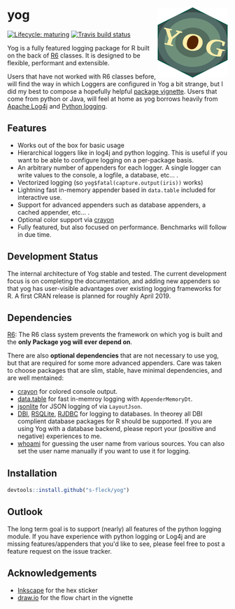 # yog <img src="man/figures/yog-logo-plain.svg" align="right" width=160 height=160/>

[![Lifecycle: maturing](https://img.shields.io/badge/lifecycle-maturing-blue.svg)](https://www.tidyverse.org/lifecycle/#maturing)
[![Travis build status](https://travis-ci.org/s-fleck/yog.svg?branch=master)](https://travis-ci.org/s-fleck/yog)

Yog is a fully featured logging package for R built on the back 
of [R6](https://github.com/r-lib/R6) classes. It is designed to be flexible,
performant and extensible. 

Users that have not worked with R6 classes before, will find the way in which
Loggers are configured in Yog a bit strange, but I did my best to compose a 
hopefully helpful [package vignette](http://rpubs.com/hoelk/448497). 
Users that come from python or Java, will feel at home as yog borrows heavily 
from [Apache Log4j](https://logging.apache.org/log4j/2.x/) and
[Python logging](https://docs.python.org/3/library/logging.html). 


## Features

* Works out of the box for basic usage
* Hierarchical loggers like in log4j and python logging. This is useful if you
  want to be able to configure logging on a per-package basis.
* An arbitrary number of appenders for each logger. A single logger can write
  values to the console, a logfile, a database, etc... .
* Vectorized logging (so `yog$fatal(capture.output(iris))` works)
* Lightning fast in-memory appender based in `data.table` included for 
  interactive use.
* Support for advanced appenders such as database appenders, a cached appender,
  etc... .
* Optional color support via [crayon](https://github.com/r-lib/crayon)
* Fully featured, but also focused on performance. Benchmarks will follow in
  due time.


## Development Status

The internal architecture of Yog stable and tested. The current development 
focus is on completing the documentation, and adding new appenders so that
yog has user-visible advantages over existing logging frameworks for R.
A first CRAN release is planned for roughly April 2019.


## Dependencies

[R6](https://github.com/r-lib/R6): The R6 class system prevents the framework
on which yog is built and the **only Package yog will ever depend on**.

There are also **optional dependencies** that are not necessary to use yog, but
that are required for some more advanced appenders. Care was taken to choose 
packages that are slim, stable, have minimal dependencies, and are well 
mentained:

  * [crayon](https://github.com/r-lib/crayon) for colored console output.
  * [data.table](https://github.com/Rdatatable/) for fast in-memroy logging
    with `AppenderMemoryDt`. 
  * [jsonlite](https://github.com/jeroen/jsonlite) for JSON logging of via 
    `LayoutJson`. 
  * [DBI](https://github.com/r-dbi/DBI), 
    [RSQLite](https://github.com/r-dbi/RSQLite), 
    [RJDBC](https://github.com/s-u/RJDBC) for logging to databases. In theorey
    all DBI complient database packages for R should be supported. If you
    are using Yog with a database backend, please report your (positive and
    negative) experiences to me.
  * [whoami](https://github.com/r-lib/whoami/blob/master/DESCRIPTION) for 
    guessing the user name from various sources. You can also set the user name 
    manually if you want to use it for logging.
    

## Installation

``` r
devtools::install.github("s-fleck/yog")
```

## Outlook

The long term goal is to support (nearly) all features of the python logging
module. If you have experience with python logging or Log4j and are missing
features/appenders that you'd like to see, please feel free to post a feature 
request on the issue tracker.


## Acknowledgements

* [Inkscape](https://inkscape.org/) for the hex sticker
* [draw.io](https://draw.io/) for the flow chart in the vignette
